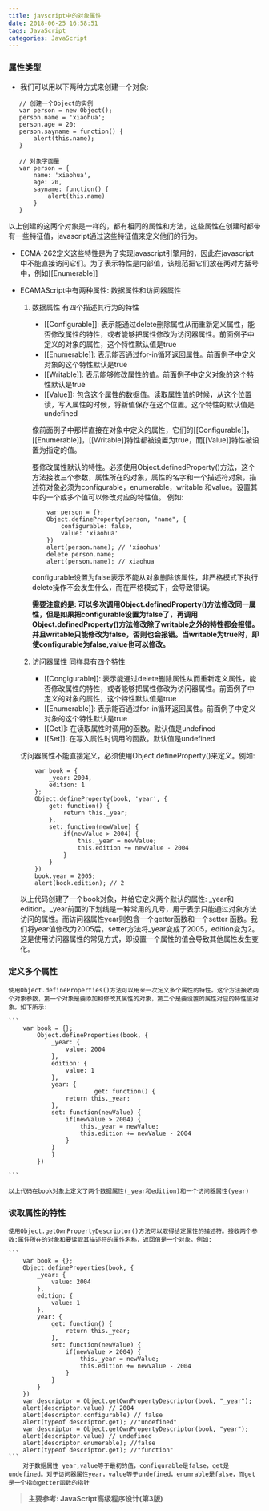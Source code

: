 ```yaml
---
title: javscript中的对象属性
date: 2018-06-25 16:58:51
tags: JavaScript
categories: JavaScript
---
```


### 属性类型
 - 我们可以用以下两种方式来创建一个对象:
 ```
    // 创建一个Object的实例
    var person = new Object();
    person.name = 'xiaohua';
    person.age = 20;
    person.sayname = function() {
        alert(this.name);
    }

    // 对象字面量
    var person = {
        name: 'xiaohua',
        age: 20,
        sayname: function() {
            alert(this.name)
        }
    }

 ```
 以上创建的这两个对象是一样的，都有相同的属性和方法，这些属性在创建时都带有一些特征值，javascript通过这些特征值来定义他们的行为。

 - ECMA-262定义这些特性是为了实现javascript引擎用的，因此在javascript中不能直接访问它们。为了表示特性是内部值，该规范把它们放在两对方括号中，例如[[Enumerable]]

 - ECAMAScript中有两种属性: 数据属性和访问器属性
    1.  数据属性 有四个描述其行为的特性
        - [[Configurable]]: 表示能通过delete删除属性从而重新定义属性，能否修改属性的特性，或者能够把属性修改为访问器属性。前面例子中定义的对象的属性，这个特性默认值是true
        - [[Enumerable]]: 表示能否通过for-in循环返回属性。前面例子中定义对象的这个特性默认是true
        - [[Writable]]: 表示能够修改属性的值。前面例子中定义对象的这个特性默认是true
        - [[Value]]: 包含这个属性的数据值。读取属性值的时候，从这个位置读，写入属性的时候，将新值保存在这个位置。这个特性的默认值是undefined

        像前面例子中那样直接在对象中定义的属性，它们的[[Configurable]]，[[Enumerable]]，[[Writable]]特性都被设置为true，而[[Value]]特性被设置为指定的值。

        要修改属性默认的特性。必须使用Object.definedProperty()方法，这个方法接收三个参数，属性所在的对象，属性的名字和一个描述符对象，描述符对象必须为configurable，enumerable，writable 和value。设置其中的一个或多个值可以修改对应的特性值。
        例如:

        ```
            var person = {}; 
            Object.defineProperty(person, "name", {
                configurable: false,
                value: 'xiaohua'
            })
            alert(person.name); // 'xiaohua'
            delete person.name;
            alert(person.name); // xiaohua

        ```
        configurable设置为false表示不能从对象删除该属性，非严格模式下执行delete操作不会发生什么，而在严格模式下，会导致错误。

        **需要注意的是: 可以多次调用Object.definedProperty()方法修改同一属性，但是如果把configurable设置为false了，再调用Object.definedProperty()方法修改除了writable之外的特性都会报错。并且writable只能修改为false，否则也会报错。当writable为true时，即使configurable为false,value也可以修改。**

    2. 访问器属性 同样具有四个特性
        - [[Congigurable]]: 表示能通过delete删除属性从而重新定义属性，能否修改属性的特性，或者能够把属性修改为访问器属性。前面例子中定义的对象的属性，这个特性默认值是true
        - [[Enumerable]]: 表示能否通过for-in循环返回属性。前面例子中定义对象的这个特性默认是true
        - [[Get]]: 在读取属性时调用的函数。默认值是undefined
        - [[Set]]: 在写入属性时调用的函数。默认值是undefined

    访问器属性不能直接定义，必须使用Object.defineProperty()来定义。例如:
    ```
        var book = {
            _year: 2004,
            edition: 1
        };
        Object.defineProperty(book, 'year', {
            get: function() {
                return this._year;
            },
            set: function(newValue) {
                if(newValue > 2004) {
                    this._year = newValue;
                    this.edition += newValue - 2004
                }
            }
        })
        book.year = 2005;
        alert(book.edition); // 2
    ```
    以上代码创建了一个book对象，并给它定义两个默认的属性: _year和edition。_year前面的下划线是一种常用的几号，用于表示只能通过对象方法访问的属性。而访问器属性year则包含一个getter函数和一个setter
    函数。我们将year值修改为2005后，setter方法将_year变成了2005，edition变为2。这是使用访问器属性的常见方式，即设置一个属性的值会导致其他属性发生变化。
### 定义多个属性
    使用Object.defineProperties()方法可以用来一次定义多个属性的特性。这个方法接收两个对象参数，第一个对象是要添加和修改其属性的对象，第二个是要设置的属性对应的特性值对象。如下所示:
    
    ```
        var book = {};
            Object.defineProperties(book, {
                _year: {
                    value: 2004
                },
                edition: {
                    value: 1
                },
                year: {
                            get: function() {
                    return this._year;
                },
                set: function(newValue) {
                    if(newValue > 2004) {
                        this._year = newValue;
                        this.edition += newValue - 2004
                    }
                }
                }
            })

    ```
   
    以上代码在book对象上定义了两个数据属性(_year和edition)和一个访问器属性(year)

### 读取属性的特性
    使用Object.getOwnPropertyDescriptor()方法可以取得给定属性的描述符。接收两个参数:属性所在的对象和要读取其描述符的属性名称，返回值是一个对象。例如:

    ``` 
        var book = {};
        Object.defineProperties(book, {
            _year: {
                value: 2004
            },
            edition: {
                value: 1
            },
            year: {
                get: function() {
                    return this._year;
                },
                set: function(newValue) {
                    if(newValue > 2004) {
                        this._year = newValue;
                        this.edition += newValue - 2004
                    }
                }
            }
        })
        var descriptor = Object.getOwnPropertyDescriptor(book, "_year"); 
        alert(descriptor.value) // 2004
        alert(descriptor.configurable) // false
        alert(typeof descriptor.get); //"undefined" 
        var descriptor = Object.getOwnPropertyDescriptor(book, "year"); 
        alert(descriptor.value) // undefined
        alert(descriptor.enumerable); //false 
        alert(typeof descriptor.get); //"function" 
    ```
        对于数据属性_year,value等于最初的值，configurable是false，get是undefined。对于访问器属性year，value等于undefined，enumrable是false，而get是一个指向getter函数的指针
        

   
    
> **主要参考: JavaScript高级程序设计(第3版)**